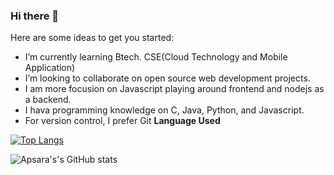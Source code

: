 ### Hi there 👋

Here are some ideas to get you started:

- I’m currently learning Btech. CSE(Cloud Technology and Mobile Application)
- I’m looking to collaborate on open source web development projects.
- I am more focusion on Javascript playing around frontend and nodejs as a backend.
- I hava programming knowledge on C, Java, Python, and Javascript.
- For version control, I prefer Git
**Language Used**

[![Top Langs](https://github-readme-stats.vercel.app/api/top-langs/?username=ApsaraBudhathoki&layout=compact)](https://github.com/ApsaraBudhathoki/github-readme-stats)

![Apsara's's GitHub stats](https://github-readme-stats.vercel.app/api?username=ApsaraBudhathoki&show_icons=true&theme=radical)
